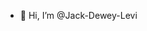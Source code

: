 - 👋 Hi, I’m @Jack-Dewey-Levi


<!---
Dewey-Levi/Dewey-Levi is a ✨ special ✨ repository because its `README.md` (this file) appears on your GitHub profile.
You can click the Preview link to take a look at your changes.
--->

